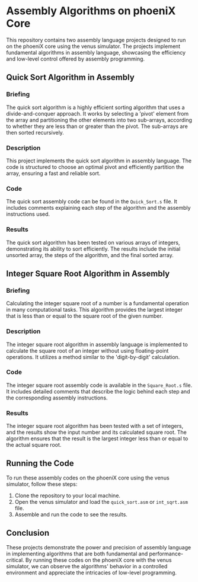 # Assembly Algorithms on phoeniX Core

This repository contains two assembly language projects designed to run on the phoeniX core using the venus simulator. The projects implement fundamental algorithms in assembly language, showcasing the efficiency and low-level control offered by assembly programming.

## Quick Sort Algorithm in Assembly

### Briefing
The quick sort algorithm is a highly efficient sorting algorithm that uses a divide-and-conquer approach. It works by selecting a 'pivot' element from the array and partitioning the other elements into two sub-arrays, according to whether they are less than or greater than the pivot. The sub-arrays are then sorted recursively.

### Description
This project implements the quick sort algorithm in assembly language. The code is structured to choose an optimal pivot and efficiently partition the array, ensuring a fast and reliable sort.

### Code
The quick sort assembly code can be found in the `Quick_Sort.s` file. It includes comments explaining each step of the algorithm and the assembly instructions used.

### Results
The quick sort algorithm has been tested on various arrays of integers, demonstrating its ability to sort efficiently. The results include the initial unsorted array, the steps of the algorithm, and the final sorted array.

## Integer Square Root Algorithm in Assembly

### Briefing
Calculating the integer square root of a number is a fundamental operation in many computational tasks. This algorithm provides the largest integer that is less than or equal to the square root of the given number.

### Description
The integer square root algorithm in assembly language is implemented to calculate the square root of an integer without using floating-point operations. It utilizes a method similar to the 'digit-by-digit' calculation.

### Code
The integer square root assembly code is available in the `Square_Root.s` file. It includes detailed comments that describe the logic behind each step and the corresponding assembly instructions.

### Results
The integer square root algorithm has been tested with a set of integers, and the results show the input number and its calculated square root. The algorithm ensures that the result is the largest integer less than or equal to the actual square root.

## Running the Code

To run these assembly codes on the phoeniX core using the venus simulator, follow these steps:

1. Clone the repository to your local machine.
2. Open the venus simulator and load the `quick_sort.asm` or `int_sqrt.asm` file.
3. Assemble and run the code to see the results.

## Conclusion

These projects demonstrate the power and precision of assembly language in implementing algorithms that are both fundamental and performance-critical. By running these codes on the phoeniX core with the venus simulator, we can observe the algorithms' behavior in a controlled environment and appreciate the intricacies of low-level programming.

